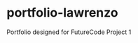 # portfolio-lawrenzo

Portfolio designed for FutureCode Project 1

<!-- https://docs.github.com/en/repositories/managing-your-repositorys-settings-and-features/customizing-your-repository/about-readmes -->

<!-- A README is often the first item a visitor will see when visiting your repository. README files typically include information on:

What the project does
Why the project is useful
How users can get started with the project
Where users can get help with your project
Who maintains and contributes to the project -->
<!--
A README should contain only the necessary information for developers to get started using and contributing to your project. Longer documentation is best suited for wikis. For more information, see About wikis. -->
